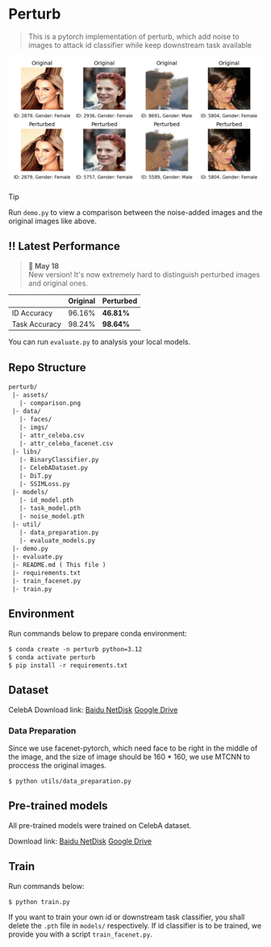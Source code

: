 # Perturb

> This is a pytorch implementation of perturb, which add noise to images to attack id classifier while keep downstream task available

![comparison](assets/comparison.png)

> [!TIP]  
> Run `demo.py` to view a comparison between the noise-added images and the original images like above.

## ‼️ Latest Performance

> **🌟 May 18**    
> New version! It's now extremely hard to distinguish perturbed images and original ones. 

|               | Original | Perturbed  |
| ------------- | -------- | ---------- |
| ID Accuracy   | 96.16%   | **46.81%** |
| Task Accuracy | 98.24%   | **98.64%** |

You can run `evaluate.py` to analysis your local models.


## Repo Structure

```
perturb/
 |- assets/
   |- comparison.png
 |- data/
   |- faces/
   |- imgs/
   |- attr_celeba.csv
   |- attr_celeba_facenet.csv
 |- libs/
   |- BinaryClassifier.py
   |- CelebADataset.py
   |- DiT.py
   |- SSIMLoss.py
 |- models/
   |- id_model.pth
   |- task_model.pth
   |- noise_model.pth
 |- util/
   |- data_preparation.py
   |- evaluate_models.py
 |- demo.py
 |- evaluate.py
 |- README.md ( This file )
 |- requirements.txt
 |- train_facenet.py
 |- train.py
```

## Environment

Run commands below to prepare conda environment:

```shell
$ conda create -n perturb python=3.12
$ conda activate perturb
$ pip install -r requirements.txt
```

## Dataset

CelebA Download link: [Baidu NetDisk](https://pan.baidu.com/s/1rCKjFZhh5IzwZnfdUFl7lA?pwd=w37x) [Google Drive](https://drive.google.com/file/d/1Tn_w3Kg2yMMZnfJ_khp0PR9WbGdF_i6O/view?usp=share_link)

### Data Preparation

Since we use facenet-pytorch, which need face to be right in the middle of the image, and the size of image should be 160 * 160, we use MTCNN to proccess the original images.

```shell
$ python utils/data_preparation.py 
```

## Pre-trained models

All pre-trained models were trained on CelebA dataset.

Download link: [Baidu NetDisk](https://pan.baidu.com/s/1FnhqS5mhIBoGSYjzr4hqvg?pwd=134b) [Google Drive](https://drive.google.com/drive/folders/1Ygomk9mUZmaEDaA_NPkLy_QqMQu08W-3?usp=share_link)

## Train

Run commands below:

```shell
$ python train.py
```

If you want to train your own id or downstream task classifier, you shall delete the `.pth` file in `models/` respectively. If id classifier is to be trained, we provide you with a script `train_facenet.py`.